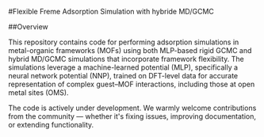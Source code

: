 #Flexible Freme Adsorption Simulation with hybride MD/GCMC

##Overview

This repository contains code for performing adsorption simulations in metal-organic frameworks (MOFs) using both MLP-based rigid GCMC and hybrid MD/GCMC simulations that incorporate framework flexibility. The simulations leverage a machine-learned potential (MLP), specifically a neural network potential (NNP), trained on DFT-level data for accurate representation of complex guest–MOF interactions, including those at open metal sites (OMS).

The code is actively under development. We warmly welcome contributions from the community — whether it's fixing issues, improving documentation, or extending functionality.

